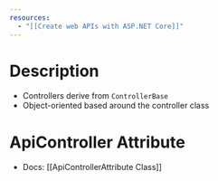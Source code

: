 ```yaml
---
resources:
  - "[[Create web APIs with ASP.NET Core]]"
---
```

# Description
- Controllers derive from `ControllerBase`
- Object-oriented based around the controller class
# ApiController Attribute
- Docs: [[ApiControllerAttribute Class]]